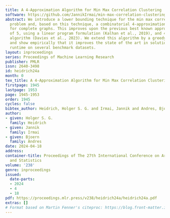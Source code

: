 ```yaml
---
title: A 4-Approximation Algorithm for Min Max Correlation Clustering
software: https://github.com/JannikIrmai/min-max-correlation-clustering
abstract: We introduce a lower bounding technique for the min max correlation clustering
  problem and, based on this technique, a combinatorial 4-approximation algorithm
  for complete graphs. This improves upon the previous best known approximation guarantees
  of 5, using a linear program formulation (Kalhan et al., 2019), and 40, for a combinatorial
  algorithm (Davies et al., 2023). We extend this algorithm by a greedy joining heuristic
  and show empirically that it improves the state of the art in solution quality and
  runtime on several benchmark datasets.
layout: inproceedings
series: Proceedings of Machine Learning Research
publisher: PMLR
issn: 2640-3498
id: heidrich24a
month: 0
tex_title: A 4-Approximation Algorithm for Min Max Correlation Clustering
firstpage: 1945
lastpage: 1953
page: 1945-1953
order: 1945
cycles: false
bibtex_author: Heidrich, Holger S. G. and Irmai, Jannik and Andres, Bjoern
author:
- given: Holger S. G.
  family: Heidrich
- given: Jannik
  family: Irmai
- given: Bjoern
  family: Andres
date: 2024-04-18
address:
container-title: Proceedings of The 27th International Conference on Artificial Intelligence
  and Statistics
volume: '238'
genre: inproceedings
issued:
  date-parts:
  - 2024
  - 4
  - 18
pdf: https://proceedings.mlr.press/v238/heidrich24a/heidrich24a.pdf
extras: []
# Format based on Martin Fenner's citeproc: https://blog.front-matter.io/posts/citeproc-yaml-for-bibliographies/
---
```

